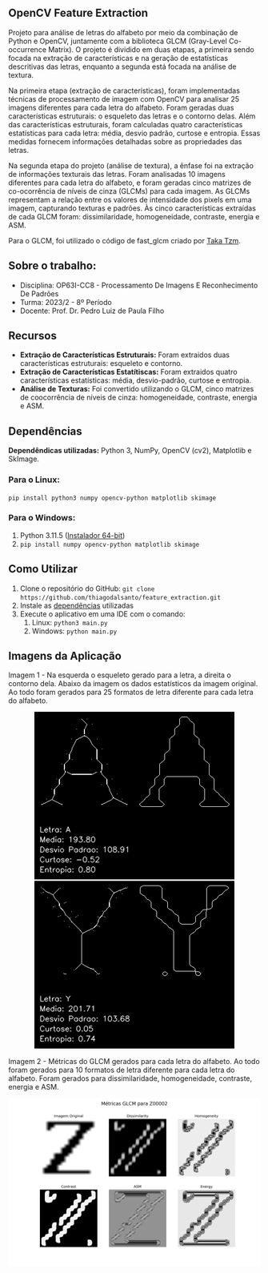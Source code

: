 ## OpenCV Feature Extraction

Projeto para análise de letras do alfabeto por meio da combinação de Python e OpenCV, juntamente com a biblioteca GLCM (Gray-Level Co-occurrence Matrix). O projeto é dividido em duas etapas, a primeira sendo focada na extração de características e na geração de estatísticas descritivas das letras, enquanto a segunda está focada na análise de textura.

Na primeira etapa (extração de características), foram implementadas técnicas de processamento de imagem com OpenCV para analisar 25 imagens diferentes para cada letra do alfabeto. Foram geradas duas características estruturais: o esqueleto das letras e o contorno delas. Além das características estruturais, foram calculadas quatro características estatísticas para cada letra: média, desvio padrão, curtose e entropia. Essas medidas fornecem informações detalhadas sobre as propriedades das letras.

Na segunda etapa do projeto (análise de textura), a ênfase foi na extração de informações texturais das letras. Foram analisadas 10 imagens diferentes para cada letra do alfabeto, e foram geradas cinco matrizes de co-ocorrência de níveis de cinza (GLCMs) para cada imagem. As GLCMs representam a relação entre os valores de intensidade dos pixels em uma imagem, capturando texturas e padrões. Às cinco características extraídas de cada GLCM foram: dissimilaridade, homogeneidade, contraste, energia e ASM.

Para o GLCM, foi utilizado o código de fast_glcm criado por [Taka Tzm](https://github.com/tzm030329/GLCM/).

## Sobre o trabalho:

* Disciplina: OP63I-CC8 - Processamento De Imagens E Reconhecimento De Padrões	
* Turma: 2023/2 - 8º Período
* Docente: Prof. Dr. Pedro Luiz de Paula Filho

## Recursos 
- **Extração de Características Estruturais:** Foram extraidos duas características estruturais: esqueleto e contorno.
- **Extração de Características Estatítiscas:** Foram extraidos quatro características estatísticas: média, desvio-padrão, curtose e entropia.
- **Análise de Texturas:** Foi convertido utilizando o GLCM, cinco matrizes de coocorrência de níveis de cinza: homogeneidade, contraste, energia e ASM.

## Dependências
**Dependêndicas utilizadas:** Python 3, NumPy, OpenCV (cv2), Matplotlib e SkImage.

### Para o Linux:  
`pip install python3 numpy opencv-python matplotlib skimage` 

### Para o Windows:
1. Python 3.11.5 ([Instalador 64-bit](https://www.python.org/downloads/windows/))
2. `pip install numpy opencv-python matplotlib skimage` 

## Como Utilizar
1. Clone o repositório do GitHub: `git clone https://github.com/thiagodalsanto/feature_extraction.git`
2. Instale as [dependências](#dependências) utilizadas
3. Execute o aplicativo em uma IDE com o comando:
   1. Linux: `python3 main.py`
   2. Windows: `python main.py`

## Imagens da Aplicação

Imagem 1 - Na esquerda o esqueleto gerado para a letra, a direita o contorno dela. Abaixo da imagem os dados estatísticos da imagem original. Ao todo foram gerados para 25 formatos de letra diferente para cada letra do alfabeto.
<p align="center">
    <img src="RESULTADO_ESTRUTURAIS_ESTATISTICAS/A00001_skeleton_contours.png">
    <img src="RESULTADO_ESTRUTURAIS_ESTATISTICAS/Y00001_skeleton_contours.png">
</p>

Imagem 2 - Métricas do GLCM gerados para cada letra do alfabeto. Ao todo foram gerados para 10 formatos de letra diferente para cada letra do alfabeto. Foram gerados para dissimilaridade, homogeneidade, contraste, energia e ASM.
<p align="center">
    <img src="RESULTADO_GLCM/Z00002_metricas_glcm.png">
</p>

